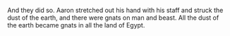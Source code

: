 And they did so. Aaron stretched out his hand with his staff and struck the dust of the earth, and there were gnats on man and beast. All the dust of the earth became gnats in all the land of Egypt.
